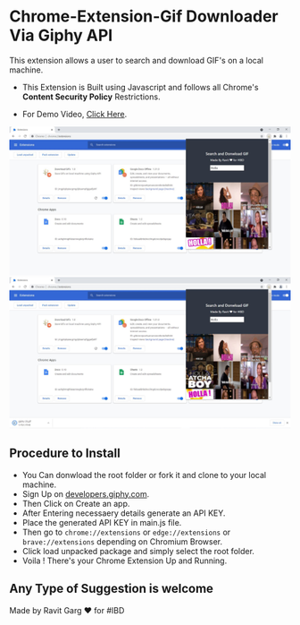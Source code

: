 # Chrome-Extension-Gif Downloader Via Giphy API

This extension allows a user to search and download GIF's on a local machine.

- This Extension is Built using Javascript and follows all Chrome's **Content Security Policy** Restrictions.

- For Demo Video, [Click Here](https://youtu.be/esa4Y3n3DdA).

![](capture.jpeg)
![](capture2.jpeg)



## Procedure to Install
- You Can donwload the root folder or fork it and clone to your local machine.
- Sign Up on  [developers.giphy.com](https://developers.giphy.com/docs/sdk).
- Then Click on Create an app.
- After Entering necessaery details generate an API KEY.
- Place the generated API KEY in main.js file.
- Then go to ``chrome://extensions`` or ``edge://extensions`` or ``brave://extensions`` depending on Chromium Browser.
- Click load unpacked package and simply select the root folder.
- Voila ! There's your Chrome Extension Up and Running.

## Any Type of Suggestion is welcome

Made by Ravit Garg  ❤️️ for #IBD

